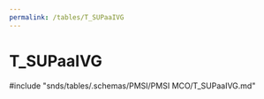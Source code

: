 ```yaml
---
permalink: /tables/T_SUPaaIVG
---
```

# T\_SUPaaIVG
<!-- SPDX-License-Identifier: MPL-2.0 -->

<!-- ATTENTION : Ne pas supprimer ou modifier la ligne ci-dessous -->
#include "snds/tables/.schemas/PMSI/PMSI MCO/T_SUPaaIVG.md"
<!-- ATTENTION : Ne pas supprimer ou modifier la ligne ci-dessus -->

